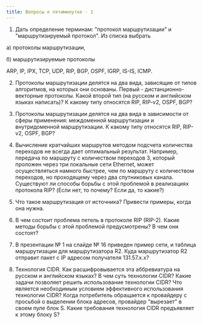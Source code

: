 ```yaml
---
title: Вопросы к пятиминутке - 1
---
```


1. Дать определение терминам: "протокол маршрутизации" и "маршрутизируемый протокол".
  Из списка выбрать 

  а) протоколы маршрутизации, 

  б) маршрутизируемые протоколы

  ARP, IP, IPX, TCP, UDP, RIP, BGP, OSPF, IGRP, IS-IS, ICMP.

2. Протоколы маршрутизации делятся на два вида, зависящие от типов алгоритмов, на которых они основаны. Первый - дистанционно-векторные протоколы. Какой второй тип (на русском и английском языках написать)? К какому типу относятся RIP, RIP-v2, OSPF, BGP?

3. Протоколы маршрутизации делятся на два вида в зависимости от сферы применения: междоменной маршрутизации и внутридоменной маршрутизации. К какому типу относятся RIP, RIP-v2, OSPF, BGP?
4. Вычисление кратчайших маршрутов методом подсчета количества переходов не всегда дает оптимальный результат. Например, передача по маршруту с количеством переходов 3, который проложен через три локальные сети Ethernet, может осуществляться намного быстрее, чем по маршруту с количеством переходов, но проходящему через два спутниковых канала. Существуют ли способы борьбы с этой проблемой в реализациях протокола RIP? (Если нет, то почему? Если да, то какие?)
5. Что такое маршрутизация от источника? Привести примеры, когда она нужна.

6. В чем состоит проблема петель в протоколе RIP (RIP-2). Какие методы борьбы с этой проблемой предусмотрены? В чем они состоят?

7. В презентации № 1 на слайде № 16 приведен пример сети, и таблица маршрутизации для маршрутизатора R2. Куда маршрутизатор R2 отправит пакет с IP адресом получателя 131.57.x.x?

8. Технология CIDR. Как расшифровывается эта аббревиатура на русском и английском языках? В чем суть технологии CIDR? Какие задачи позволяет решить использование технологии CIDR? Что является необходимым условием эффективного использования технологии CIDR? Когда потребитель обращается к провайдеру с просьбой о выделении блока адресов, провайдер "вырезает" в своем пуле блок S. Какие требования технология CIDR предъявляет к этому блоку S?